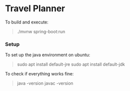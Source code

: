 # Travel Planner

To build and execute:

> ./mvnw spring-boot:run

### Setup

To set up the java environment on ubuntu:

> sudo apt install default-jre
> sudo apt install default-jdk

To check if everything works fine:

> java -version
> javac -version
